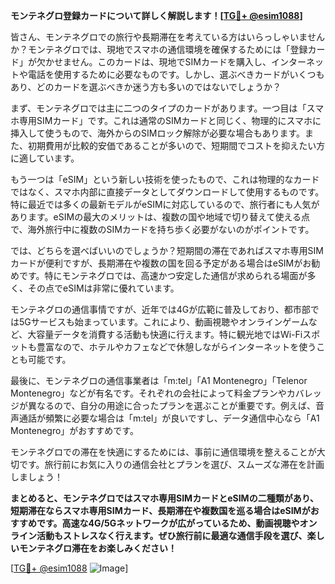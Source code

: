 **モンテネグロ登録カードについて詳しく解説します！[[TG💪+ @esim1088](https://t.me/s/esim1088)]**

皆さん、モンテネグロでの旅行や長期滞在を考えている方はいらっしゃいませんか？モンテネグロでは、現地でスマホの通信環境を確保するためには「登録カード」が欠かせません。このカードは、現地でSIMカードを購入し、インターネットや電話を使用するために必要なものです。しかし、選ぶべきカードがいくつもあり、どのカードを選ぶべきか迷う方も多いのではないでしょうか？

まず、モンテネグロでは主に二つのタイプのカードがあります。一つ目は「スマホ専用SIMカード」です。これは通常のSIMカードと同じく、物理的にスマホに挿入して使うもので、海外からのSIMロック解除が必要な場合もあります。また、初期費用が比較的安価であることが多いので、短期間でコストを抑えたい方に適しています。

もう一つは「eSIM」という新しい技術を使ったもので、これは物理的なカードではなく、スマホ内部に直接データとしてダウンロードして使用するものです。特に最近では多くの最新モデルがeSIMに対応しているので、旅行者にも人気があります。eSIMの最大のメリットは、複数の国や地域で切り替えて使える点で、海外旅行中に複数のSIMカードを持ち歩く必要がないのがポイントです。

では、どちらを選べばいいのでしょうか？短期間の滞在であればスマホ専用SIMカードが便利ですが、長期滞在や複数の国を回る予定がある場合はeSIMがお勧めです。特にモンテネグロでは、高速かつ安定した通信が求められる場面が多く、その点でeSIMは非常に優れています。

モンテネグロの通信事情ですが、近年では4Gが広範に普及しており、都市部では5Gサービスも始まっています。これにより、動画視聴やオンラインゲームなど、大容量データを消費する活動も快適に行えます。特に観光地ではWi-Fiスポットも豊富なので、ホテルやカフェなどで休憩しながらインターネットを使うことも可能です。

最後に、モンテネグロの通信事業者は「m:tel」「A1 Montenegro」「Telenor Montenegro」などが有名です。それぞれの会社によって料金プランやカバレッジが異なるので、自分の用途に合ったプランを選ぶことが重要です。例えば、音声通話が頻繁に必要な場合は「m:tel」が良いですし、データ通信中心なら「A1 Montenegro」がおすすめです。

モンテネグロでの滞在を快適にするためには、事前に通信環境を整えることが大切です。旅行前にお気に入りの通信会社とプランを選び、スムーズな滞在を計画しましょう！

**まとめると、モンテネグロではスマホ専用SIMカードとeSIMの二種類があり、短期滞在ならスマホ専用SIMカード、長期滞在や複数国を巡る場合はeSIMがおすすめです。高速な4G/5Gネットワークが広がっているため、動画視聴やオンライン活動もストレスなく行えます。ぜひ旅行前に最適な通信手段を選び、楽しいモンテネグロ滞在をお楽しみください！**

[[TG💪+ @esim1088](https://t.me/s/esim1088) ![Image](https://i.postimg.cc/Y0z9fWf4/image.png)]